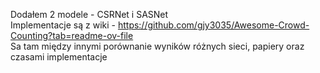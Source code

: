 Dodałem 2 modele - CSRNet i SASNet  
Implementacje są z wiki - https://github.com/gjy3035/Awesome-Crowd-Counting?tab=readme-ov-file  
Sa tam między innymi porównanie wyników różnych sieci, papiery oraz czasami implementacje  
